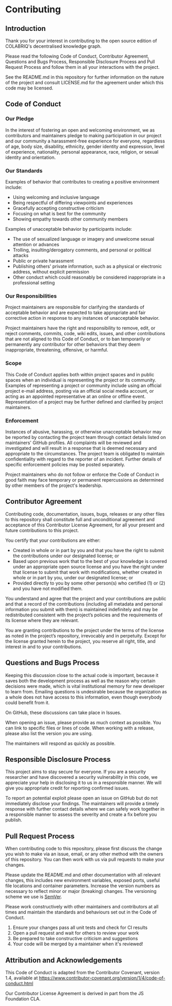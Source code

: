 # Contributing

## Introduction

Thank you for your interest in contributing to the open source edition of COLABRIQ's decentralised knowledge graph.

Please read the following Code of Conduct, Contributor Agreement, Questions and Bugs Process, Responsible Disclosure Process and Pull Request Process and follow them in all your interactions with the project.

See the README.md in this repository for further information on the nature of the project and consult LICENSE.md for the agreement under which this code may be licensed.

## Code of Conduct

### Our Pledge

In the interest of fostering an open and welcoming environment, we as contributors and maintainers pledge to making participation in our project and our community a harassment-free experience for everyone, regardless of age, body size, disability, ethnicity, gender identity and expression, level of experience, nationality, personal appearance, race, religion, or sexual identity and orientation.

### Our Standards

Examples of behavior that contributes to creating a positive environment include:

- Using welcoming and inclusive language
- Being respectful of differing viewpoints and experiences
- Gracefully accepting constructive criticism
- Focusing on what is best for the community
- Showing empathy towards other community members

Examples of unacceptable behavior by participants include:

- The use of sexualized language or imagery and unwelcome sexual attention or advances
- Trolling, insulting/derogatory comments, and personal or political attacks
- Public or private harassment
- Publishing others' private information, such as a physical or electronic address, without explicit permission
- Other conduct which could reasonably be considered inappropriate in a professional setting

### Our Responsibilities

Project maintainers are responsible for clarifying the standards of acceptable behavior and are expected to take appropriate and fair corrective action in response to any instances of unacceptable behavior.

Project maintainers have the right and responsibility to remove, edit, or reject comments, commits, code, wiki edits, issues, and other contributions that are not aligned to this Code of Conduct, or to ban temporarily or permanently any contributor for other behaviors that they deem inappropriate, threatening, offensive, or harmful.

### Scope
This Code of Conduct applies both within project spaces and in public spaces when an individual is representing the project or its community. Examples of representing a project or community include using an official project e-mail address, posting via an official social media account, or acting as an appointed representative at an online or offline event. Representation of a project may be further defined and clarified by project maintainers.

### Enforcement
Instances of abusive, harassing, or otherwise unacceptable behavior may be reported by contacting the project team through contact details listed on maintainers' GitHub profiles. All complaints will be reviewed and investigated and will result in a response that is deemed necessary and appropriate to the circumstances. The project team is obligated to maintain confidentiality with regard to the reporter of an incident. Further details of specific enforcement policies may be posted separately.

Project maintainers who do not follow or enforce the Code of Conduct in good faith may face temporary or permanent repercussions as determined by other members of the project's leadership.

## Contributor Agreement

Contributing code, documentation, issues, bugs, releases or any other files to this repository shall constitute full and unconditional agreement and acceptance of this Contributor License Agreement, for all your present and future contributions to this project.

You certify that your contributions are either:

- Created in whole or in part by you and that you have the right to submit the contributions under our designated license; or
- Based upon previous work that to the best of your knowledge is covered under an appropriate open source license and you have the right under that license to submit that work with modifications, whether created in whole or in part by you, under our designated license; or
- Provided directly to you by some other person(s) who certified (1) or (2) and you have not modified them.

You understand and agree that the project and your contributions are public and that a record of the contributions (including all metadata and personal information you submit with them) is maintained indefinitely and may be redistributed consistent with the project’s policies and the requirements of its license where they are relevant.

You are granting contributions to the project under the terms of the license as noted in the project’s repository, irrevocably and in perpetuity. Except for the license granted herein to the project, you reserve all right, title, and interest in and to your contributions.

## Questions and Bugs Process

Keeping this discussion close to the actual code is important, because it saves both the development process as well as the reason why certain decisions were made, which is vital institutional memory for new developer to learn from. Emailing questions is undesirable because the organization as a whole does not have access to this information, even though everybody could benefit from it.

On GitHub, these discussions can take place in Issues.

When opening an issue, please provide as much context as possible. You can link to specific files or lines of code. When working with a release, please also list the version you are using.

The maintainers will respond as quickly as possible.

## Responsible Disclosure Process

This project aims to stay secure for everyone. If you are a security researcher and have discovered a security vulnerability in this code, we appreciate your help in disclosing it to us in a responsible manner. We will give you appropriate credit for reporting confirmed issues.

To report an potential exploit please open an issue on GitHub but do not immediately disclose your findings. The maintainers will provide a timely response with further contact details where we can safely work together in a responsible manner to assess the severity and create a fix before you publish.

## Pull Request Process

When contributing code to this repository, please first discuss the change you wish to make via an issue, email, or any other method with the owners of this repository. You can then work with us via pull requests to make your changes.

Please update the README.md and other documentation with all relevant changes, this includes new environment variables, exposed ports, useful file locations and container parameters. Increase the version numbers as necessary to reflect minor or major (breaking) changes. The versioning scheme we use is [SemVer](http://semver.org/).

Please work constructively with other maintainers and contributors at all times and maintain the standards and behaviours set out in the Code of Conduct.

1. Ensure your changes pass all unit tests and check for CI results
2. Open a pull request and wait for others to review your work
3. Be prepared to take constructive criticism and suggestions 
4. Your code will be merged by a maintainer when it's reviewed!

## Attribution and Acknowledgements
This Code of Conduct is adapted from the Contributor Covenant, version 1.4, available at https://www.contributor-covenant.org/version/1/4/code-of-conduct.html

Our Contributor License Agreement is derived in part from the JS Foundation CLA.

